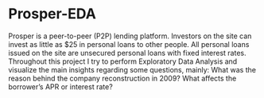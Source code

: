 # Prosper-EDA
Prosper is a peer-to-peer (P2P) lending platform. Investors on the site can invest as little as $25 in personal loans to other people. All personal loans issued on the site are unsecured personal loans with fixed interest rates.  Throughout this project I try to perform Exploratory Data Analysis and visualize the main insights regarding some questions, mainly:  What was the reason behind the company reconstruction in 2009? What affects the borrower’s APR or interest rate?

